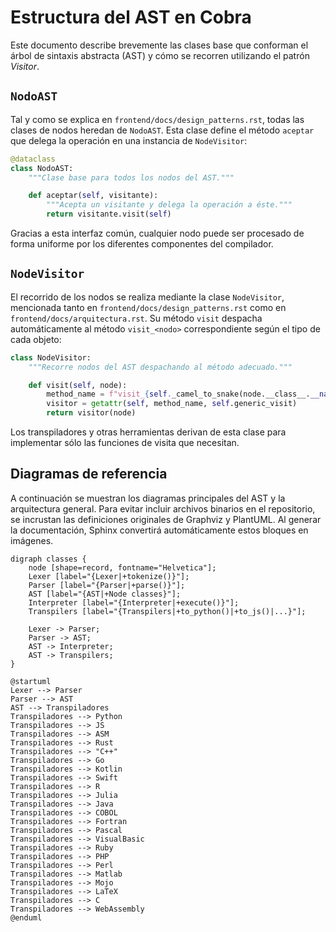 # Estructura del AST en Cobra

Este documento describe brevemente las clases base que conforman el árbol de sintaxis abstracta (AST) y cómo se recorren utilizando el patrón *Visitor*.

## `NodoAST`

Tal y como se explica en `frontend/docs/design_patterns.rst`, todas las clases de nodos heredan de `NodoAST`. Esta clase define el método `aceptar` que delega la operación en una instancia de `NodeVisitor`:

```python
@dataclass
class NodoAST:
    """Clase base para todos los nodos del AST."""

    def aceptar(self, visitante):
        """Acepta un visitante y delega la operación a éste."""
        return visitante.visit(self)
```

Gracias a esta interfaz común, cualquier nodo puede ser procesado de forma uniforme por los diferentes componentes del compilador.

## `NodeVisitor`

El recorrido de los nodos se realiza mediante la clase `NodeVisitor`, mencionada tanto en `frontend/docs/design_patterns.rst` como en `frontend/docs/arquitectura.rst`. Su método `visit` despacha automáticamente al método `visit_<nodo>` correspondiente según el tipo de cada objeto:

```python
class NodeVisitor:
    """Recorre nodos del AST despachando al método adecuado."""

    def visit(self, node):
        method_name = f"visit_{self._camel_to_snake(node.__class__.__name__)}"
        visitor = getattr(self, method_name, self.generic_visit)
        return visitor(node)
```

Los transpiladores y otras herramientas derivan de esta clase para implementar sólo las funciones de visita que necesitan.

## Diagramas de referencia

A continuación se muestran los diagramas principales del AST y la arquitectura general. Para evitar incluir archivos binarios en el repositorio, se incrustan las definiciones originales de Graphviz y PlantUML. Al generar la documentación, Sphinx convertirá automáticamente estos bloques en imágenes.

```{graphviz}
digraph classes {
    node [shape=record, fontname="Helvetica"];
    Lexer [label="{Lexer|+tokenize()}"];
    Parser [label="{Parser|+parse()}"];
    AST [label="{AST|+Node classes}"];
    Interpreter [label="{Interpreter|+execute()}"];
    Transpilers [label="{Transpilers|+to_python()|+to_js()|...}"];

    Lexer -> Parser;
    Parser -> AST;
    AST -> Interpreter;
    AST -> Transpilers;
}
```

```{uml}
@startuml
Lexer --> Parser
Parser --> AST
AST --> Transpiladores
Transpiladores --> Python
Transpiladores --> JS
Transpiladores --> ASM
Transpiladores --> Rust
Transpiladores --> "C++"
Transpiladores --> Go
Transpiladores --> Kotlin
Transpiladores --> Swift
Transpiladores --> R
Transpiladores --> Julia
Transpiladores --> Java
Transpiladores --> COBOL
Transpiladores --> Fortran
Transpiladores --> Pascal
Transpiladores --> VisualBasic
Transpiladores --> Ruby
Transpiladores --> PHP
Transpiladores --> Perl
Transpiladores --> Matlab
Transpiladores --> Mojo
Transpiladores --> LaTeX
Transpiladores --> C
Transpiladores --> WebAssembly
@enduml
```
